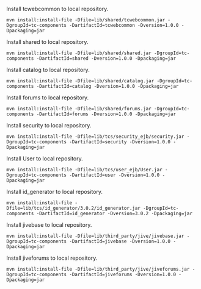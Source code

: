Install tcwebcommon to local repository.
```
mvn install:install-file -Dfile=lib/shared/tcwebcommon.jar -DgroupId=tc-components -DartifactId=tcwebcommon -Dversion=1.0.0 -Dpackaging=jar
```

Install shared to local repository.
```
mvn install:install-file -Dfile=lib/shared/shared.jar -DgroupId=tc-components -DartifactId=shared -Dversion=1.0.0 -Dpackaging=jar
```

Install catalog to local repository.
```
mvn install:install-file -Dfile=lib/shared/catalog.jar -DgroupId=tc-components -DartifactId=catalog -Dversion=1.0.0 -Dpackaging=jar
```

Install forums to local repository.
```
mvn install:install-file -Dfile=lib/shared/forums.jar -DgroupId=tc-components -DartifactId=forums -Dversion=1.0.0 -Dpackaging=jar
```

Install security to local repository.
```
mvn install:install-file -Dfile=lib/tcs/security_ejb/security.jar -DgroupId=tc-components -DartifactId=security -Dversion=1.0.0 -Dpackaging=jar
```

Install User to local repository.
```
mvn install:install-file -Dfile=lib/tcs/user_ejb/User.jar -DgroupId=tc-components -DartifactId=user -Dversion=1.0.0 -Dpackaging=jar
```

Install id_generator to local repository.
```
mvn install:install-file -Dfile=lib/tcs/id_generator/3.0.2/id_generator.jar -DgroupId=tc-components -DartifactId=id_generator -Dversion=3.0.2 -Dpackaging=jar
```

Install jivebase to local repository.
```
mvn install:install-file -Dfile=lib/third_party/jive/jivebase.jar -DgroupId=tc-components -DartifactId=jivebase -Dversion=1.0.0 -Dpackaging=jar
```

Install jiveforums to local repository.
```
mvn install:install-file -Dfile=lib/third_party/jive/jiveforums.jar -DgroupId=tc-components -DartifactId=jiveforums -Dversion=1.0.0 -Dpackaging=jar
```
